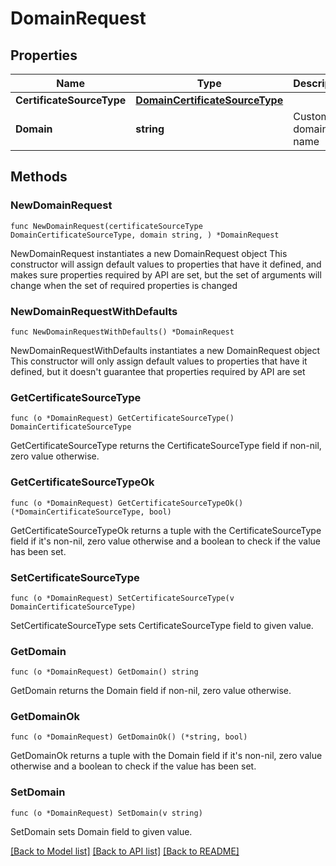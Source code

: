 # DomainRequest

## Properties

Name | Type | Description | Notes
------------ | ------------- | ------------- | -------------
**CertificateSourceType** | [**DomainCertificateSourceType**](DomainCertificateSourceType.md) |  | 
**Domain** | **string** | Custom domain name | 

## Methods

### NewDomainRequest

`func NewDomainRequest(certificateSourceType DomainCertificateSourceType, domain string, ) *DomainRequest`

NewDomainRequest instantiates a new DomainRequest object
This constructor will assign default values to properties that have it defined,
and makes sure properties required by API are set, but the set of arguments
will change when the set of required properties is changed

### NewDomainRequestWithDefaults

`func NewDomainRequestWithDefaults() *DomainRequest`

NewDomainRequestWithDefaults instantiates a new DomainRequest object
This constructor will only assign default values to properties that have it defined,
but it doesn't guarantee that properties required by API are set

### GetCertificateSourceType

`func (o *DomainRequest) GetCertificateSourceType() DomainCertificateSourceType`

GetCertificateSourceType returns the CertificateSourceType field if non-nil, zero value otherwise.

### GetCertificateSourceTypeOk

`func (o *DomainRequest) GetCertificateSourceTypeOk() (*DomainCertificateSourceType, bool)`

GetCertificateSourceTypeOk returns a tuple with the CertificateSourceType field if it's non-nil, zero value otherwise
and a boolean to check if the value has been set.

### SetCertificateSourceType

`func (o *DomainRequest) SetCertificateSourceType(v DomainCertificateSourceType)`

SetCertificateSourceType sets CertificateSourceType field to given value.


### GetDomain

`func (o *DomainRequest) GetDomain() string`

GetDomain returns the Domain field if non-nil, zero value otherwise.

### GetDomainOk

`func (o *DomainRequest) GetDomainOk() (*string, bool)`

GetDomainOk returns a tuple with the Domain field if it's non-nil, zero value otherwise
and a boolean to check if the value has been set.

### SetDomain

`func (o *DomainRequest) SetDomain(v string)`

SetDomain sets Domain field to given value.



[[Back to Model list]](../README.md#documentation-for-models) [[Back to API list]](../README.md#documentation-for-api-endpoints) [[Back to README]](../README.md)


